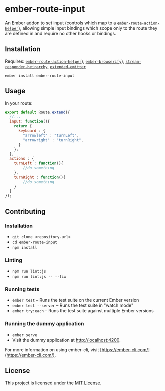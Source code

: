 ember-route-input
==============================================================================

An Ember addon to set input (controls which map to a [`ember-route-action-helper`](https://github.com/dockyard/ember-route-action-helper)), allowing simple input bindings which scope only to the route they are defined in and require no other hooks or bindings.

Installation
------------------------------------------------------------------------------
Requires: [`ember-route-action-helper`](https://github.com/dockyard/ember-route-action-helper)), [`ember-browserify`](https://www.npmjs.com/package/ember-browserify)), [`stream-responder-heirarchy`](https://github.com/khrome/stream-responder-heirarchy), [`extended-emitter`](https://github.com/khrome/extended-emitter)

```
ember install ember-route-input
```


Usage
------------------------------------------------------------------------------

In your route:

```js
export default Route.extend({
  //...
  input: function(){
    return {
      keyboard : {
        "arrowleft" : "turnLeft",
        "arrowright" : "turnRight",
      }
    };
  },
  actions : {
    turnLeft : function(){
        //do something
    },
    turnRight : function(){
        //do something
    }
  }
});
```


Contributing
------------------------------------------------------------------------------

### Installation

* `git clone <repository-url>`
* `cd ember-route-input`
* `npm install`

### Linting

* `npm run lint:js`
* `npm run lint:js -- --fix`

### Running tests

* `ember test` – Runs the test suite on the current Ember version
* `ember test --server` – Runs the test suite in "watch mode"
* `ember try:each` – Runs the test suite against multiple Ember versions

### Running the dummy application

* `ember serve`
* Visit the dummy application at [http://localhost:4200](http://localhost:4200).

For more information on using ember-cli, visit [https://ember-cli.com/](https://ember-cli.com/).

License
------------------------------------------------------------------------------

This project is licensed under the [MIT License](LICENSE.md).
